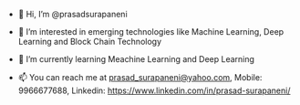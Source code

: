 - 👋 Hi, I’m @prasadsurapaneni
- 👀 I’m interested in emerging technologies like Machine Learning, Deep Learning and Block Chain Technology
- 🌱 I’m currently learning Meachine Learning and Deep Learning

- 📫 You can reach me at prasad_surapaneni@yahoo.com, Mobile: 9966677688, Linkedin: https://www.linkedin.com/in/prasad-surapaneni/

<!---
prasadsurapaneni/prasadsurapaneni is a ✨ special ✨ repository because its `README.md` (this file) appears on your GitHub profile.
You can click the Preview link to take a look at your changes.
--->
